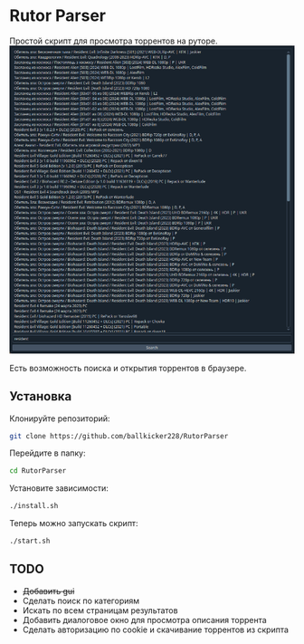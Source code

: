 # Rutor Parser

Простой скрипт для просмотра торрентов на руторе.
![Screen](screenshot.png)

Есть возможность поиска и открытия торрентов в браузере.

## Установка

Клонируйте репозиторий:
```bash
git clone https://github.com/ballkicker228/RutorParser
```
Перейдите в папку:
```bash
cd RutorParser
```
Установите зависимости:
```bash
./install.sh
```
Теперь можно запускать скрипт:
```bash
./start.sh
```

## TODO

- ~~Добавить gui~~
- Сделать поиск по категориям
- Искать по всем страницам результатов
- Добавить диалоговое окно для просмотра описания торрента
- Сделать авторизацию по cookie и скачивание торрентов из скрипта
